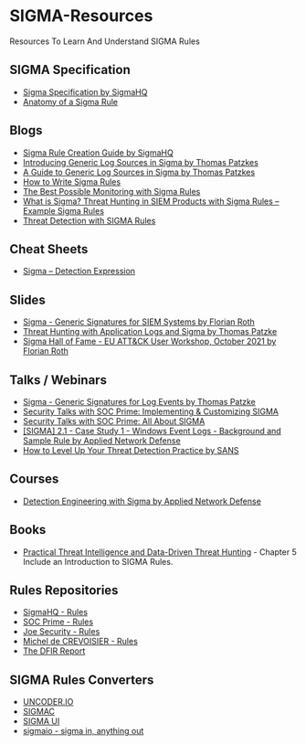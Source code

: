 # SIGMA-Resources

Resources To Learn And Understand SIGMA Rules

## SIGMA Specification

* [Sigma Specification by SigmaHQ](https://github.com/SigmaHQ/sigma/wiki/Specification)
* [Anatomy of a Sigma Rule](https://speakerdeck.com/fr0gger/sigma-rules-cheat-sheet)

## Blogs

* [Sigma Rule Creation Guide by SigmaHQ](https://github.com/SigmaHQ/sigma/wiki/Rule-Creation-Guide)
* [Introducing Generic Log Sources in Sigma by Thomas Patzkes](https://patzke.org/introducing-generic-log-sources-in-sigma.html)
* [A Guide to Generic Log Sources in Sigma by Thomas Patzkes](https://patzke.org/a-guide-to-generic-log-sources-in-sigma.html)
* [How to Write Sigma Rules](https://www.nextron-systems.com/2018/02/10/write-sigma-rules/)
* [The Best Possible Monitoring with Sigma Rules](https://www.nextron-systems.com/2017/07/06/the-best-possible-monitoring-with-sigma-rules/)
* [What is Sigma? Threat Hunting in SIEM Products with Sigma Rules – Example Sigma Rules](https://www.systemconf.com/2021/03/21/what-is-sigma-threat-hunting-in-siem-products-with-sigma-rules-example-sigma-rules/)
* [Threat Detection with SIGMA Rules](https://www.loginsoft.com/blog/2020/06/17/threat-detection-with-sigma-rules/)

## Cheat Sheets

* [Sigma – Detection Expression](https://drive.google.com/file/d/1nayvP3m8GD8cxV_nrk6459mHDV2xaqFB/view)

## Slides

* [Sigma - Generic Signatures for SIEM Systems by Florian Roth](https://www.slideshare.net/secret/gvgxeXoKblXRcA)
* [Threat Hunting with Application Logs and Sigma by Thomas Patzke](https://www.owasp.org/images/a/a8/GOD17-Sigma.pdf)
* [Sigma Hall of Fame - EU ATT&CK User Workshop, October 2021 by Florian Roth](https://www.slideshare.net/FlorianRoth2/sigma-hall-of-fame-eu-attck-user-workshop-october-2021)

## Talks / Webinars

* [Sigma - Generic Signatures for Log Events by Thomas Patzke](https://www.youtube.com/watch?v=OheVuE9Ifhs)
* [Security Talks with SOC Prime: Implementing & Customizing SIGMA](https://tdm.socprime.com/education)
* [Security Talks with SOC Prime: All About SIGMA](https://www.youtube.com/watch?v=HTCoQPSnIiU)
* [[SIGMA] 2.1 - Case Study 1 - Windows Event Logs - Background and Sample Rule by Applied Network Defense](https://vimeo.com/556287539/7ccac2e5b7)
* [How to Level Up Your Threat Detection Practice by SANS](https://www.sans.org/webcasts/level-threat-detection-practice-119845/)

## Courses

* [Detection Engineering with Sigma by Applied Network Defense](https://www.networkdefense.co/courses/sigma/)

## Books

* [Practical Threat Intelligence and Data-Driven Threat Hunting](https://www.packtpub.com/product/practical-threat-intelligence-and-data-driven-threat-hunting/9781838556372) - Chapter 5 Include an Introduction to SIGMA Rules.

## Rules Repositories

* [SigmaHQ - Rules](https://github.com/SigmaHQ/sigma/tree/master/rules)
* [SOC Prime - Rules](https://sigma.socprime.com/#!/)
* [Joe Security - Rules](https://github.com/joesecurity/sigma-rules/tree/master/rules)
* [Michel de CREVOISIER - Rules](https://github.com/mdecrevoisier/SIGMA-detection-rules)
* [The DFIR Report](https://github.com/The-DFIR-Report/Sigma-Rules)

## SIGMA Rules Converters

* [UNCODER.IO](https://uncoder.io/)
* [SIGMAC](https://github.com/SigmaHQ/sigma/blob/master/tools/README.md)
* [SIGMA UI](https://github.com/socprime/SigmaUI)
* [sigmaio - sigma in, anything out](https://sigmaio.herokuapp.com/)
